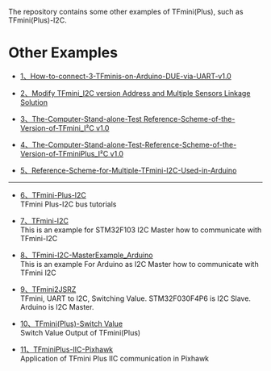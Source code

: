 The repository contains some other examples of TFmini(Plus), such as TFmini(Plus)-I2C.


# Other Examples

- [1、How-to-connect-3-TFminis-on-Arduino-DUE-via-UART-v1.0](https://github.com/TFmini/Others/tree/master/5%E3%80%81How-to-connect-3-TFminis-on-Arduino-DUE-via-UART-v1.0)  

- [2、Modify TFmini_I2C version Address and Multiple Sensors Linkage Solution](https://github.com/TFmini/Others/tree/master/6%E3%80%81Modify%20TFmini_I2C%20version%20Address%20and%20Multiple%20Sensors%20Linkage%20Solution)

- [3、The-Computer-Stand-alone-Test Reference-Scheme-of-the-Version-of-TFmini_I²C v1.0](7、The-Computer-Stand-alone-Test-Reference-Scheme-of-the-Version-of-TFmini_I²C-v1.0.pdf)

- [4、The-Computer-Stand-alone-Test-Reference-Scheme-of-the-Version-of-TFminiPlus_I²C v1.0](8、The-Computer-Stand-alone-Test-Reference-Scheme-of-the-Version-of-TFminiPlus_I²C-v1.0.pdf)

- [5、Reference-Scheme-for-Multiple-TFmini-I2C-Used-in-Arduino](https://github.com/TFmini/Others/tree/master/9%E3%80%81Reference-Scheme-for-Multiple-TFmini-I2C-Used-in-Arduino)

---

- [6、TFmini-Plus-I2C](https://github.com/TFmini/TFminiPlus-I2C)
<br>TFmini Plus-I2C bus tutorials

- [7、TFmini-I2C](https://github.com/TFmini/TFmini-I2C)
<br>This is an example for STM32F103 I2C Master how to communicate with TFmini-I2C

- [8、TFmini-I2C-MasterExample_Arduino](https://github.com/TFmini/TFmini-I2C-MasterExample_Arduino)
<br>This is an example For Arduino as I2C Master how to communicate with TFmini I2C

- [9、TFmini2JSRZ](https://github.com/TFmini/TFmini2JSRZ)
<br>TFmini, UART to I2C, Switching Value. STM32F030F4P6 is I2C Slave. Arduino is I2C Master.

- [10、TFmini(Plus)-Switch Value](https://github.com/TFmini/SwitchValueOutput)  
Switch Value Output of TFmini(Plus)

- [11、TFminiPlus-IIC-Pixhawk](https://github.com/TFmini/TFminiPlus-IIC-Pixhawk)  
Application of TFmini Plus IIC communication in Pixhawk
